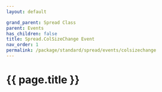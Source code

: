 ```yaml
---
layout: default

grand_parent: Spread Class
parent: Events
has_children: false
title: Spread.ColSizeChange Event
nav_order: 1
permalink: /package/standard/spread/events/colsizechange
---
```

# {{ page.title }}
